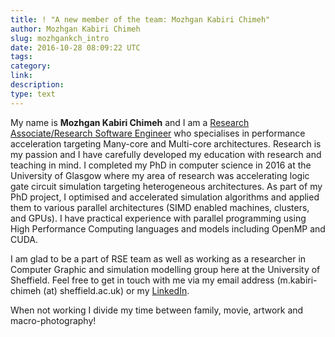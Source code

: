 ```yaml
---
title: ! "A new member of the team: Mozhgan Kabiri Chimeh"
author: Mozhgan Kabiri Chimeh
slug: mozhgankch_intro
date: 2016-10-28 08:09:22 UTC
tags:
category:
link:
description:
type: text
---
```


My name is **Mozhgan Kabiri Chimeh** and I am a [Research Associate/Research Software Engineer](https://rse.ac.uk/) who specialises in performance acceleration targeting Many-core and Multi-core architectures. Research is my passion and I have carefully developed my education with research and teaching in mind. I completed my PhD in computer science in 2016 at the University of Glasgow where my area of research was accelerating logic gate circuit simulation targeting heterogeneous architectures.  As part of my PhD project, I optimised and accelerated simulation algorithms and applied them to various parallel architectures (SIMD enabled machines, clusters, and GPUs). I have practical experience with parallel programming using High Performance Computing languages and models including OpenMP and CUDA.

I am glad to be a part of RSE team as well as working as a researcher in Computer Graphic and simulation modelling group here at the University of Sheffield. Feel free to get in touch with me via my email address (m.kabiri-chimeh (at) sheffield.ac.uk) or my [LinkedIn](https://www.linkedin.com/in/mozhgankch).

When not working I divide my time between family, movie, artwork and macro-photography!

